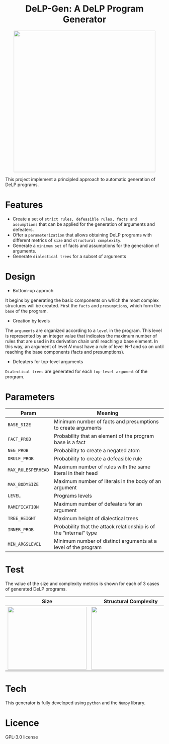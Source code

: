 # <h1 align="center">DeLP-Gen: A DeLP Program Generator</h1>
<p align="center">
    <img width="450" height="450" src="https://github.com/marioa-l/DeLP-Gen/blob/main/background-remove.png?raw=true">
</p>

This project implement a principled approach to automatic generation of DeLP programs.
# Features

- Create a set of `strict rules, defeasible rules, facts and assumptions` that can be applied for the generation of arguments and defeaters.
- Offer a `parameterization` that allows obtaining DeLP programs with different metrics of `size` and `structural complexity`.
- Generate a `minimum set` of facts and assumptions for the generation of arguments.
- Generate `dialectical trees` for a subset of arguments
# Design

- Bottom-up approch

It begins by generating the basic components on which the most complex structures will be created. First the `facts` and `presumptions`, which form the `base` of the program.

- Creation by levels

The `arguments` are organized according to a `level` in the program. This level is represented by an integer value that indicates the maximum number of rules that are used in its derivation chain until reaching a base element. In this way, an argument of level _N_ must have a rule of level _N-1_ and so on until reaching the base components (facts and presumptions).

- Defeaters for top-level arguments

`Dialectical trees` are generated for each `top-level argument` of the program.

# Parameters

| Param | Meaning |
|-------|---------|
| `BASE_SIZE`     | Minimum number of facts and presumptions to create arguments|
| `FACT_PROB`     | Probability that an element of the program base is a fact   |
| `NEG_PROB`      | Probability to create a negated atom                        |
| `DRULE_PROB`    | Probability to create a defeasible rule                     |
| `MAX_RULESPERHEAD` | Maximum number of rules with the same literal in their head |
| `MAX_BODYSIZE`     | Maximum number of literals in the body of an argument       |
| `LEVEL`            | Programs levels                                             |
| `RAMIFICATION`     | Maximum number of defeaters for an argument                 |
| `TREE_HEIGHT`      | Maximum height of dialectical trees                         |
| `INNER_PROB`       | Probability that the attack relationship is of the “internal” type |
| `MIN_ARGSLEVEL`    | Minimum number of distinct arguments at a level of the program |

# Test

The value of the size and complexity metrics is shown for each of 3 cases of generated DeLP programs.

|  Size  |      Structural Complexity      |  Time (seg.) |
|----------|:-------------:|------:|
| <img width="250" height="200" src="https://github.com/marioa-l/DeLP-Gen/blob/main/size.jpg?raw=true"> |  <img width="250" height="200" src="https://github.com/marioa-l/DeLP-Gen/blob/main/complexity.jpg?raw=true"> | <img width="250" height="200" src="https://github.com/marioa-l/DeLP-Gen/blob/main/time.jpg?raw=true"> |

# Tech

This generator is fully developed using `python` and the `Numpy` library.

# Licence

GPL-3.0 license